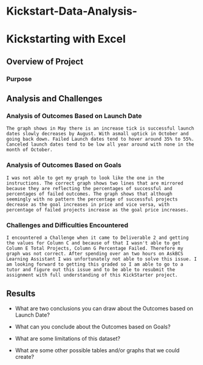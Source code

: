 # Kickstart-Data-Analysis-
# Kickstarting with Excel

## Overview of Project

### Purpose

## Analysis and Challenges

### Analysis of Outcomes Based on Launch Date
    The graph shows in May there is an increase tick is successful launch dates slowly decreases by August. With asmall uptick in October and going back down. Failed Launch dates tend to hover around 35% to 55%. Canceled launch dates tend to be low all year around with none in the month of October. 

### Analysis of Outcomes Based on Goals
    I was not able to get my graph to look like the one in the instructions. The correct graph shows two lines that are mirrored because they are reflecting the percentages of successful and percentages of failed outcomes. The graph shows that although seemingly with no pattern the percentage of successful projects decrease as the goal increases in price and vice versa, with percentage of failed projects increase as the goal price increases. 

### Challenges and Difficulties Encountered
    I encountered a Challenge when it came to Deliverable 2 and getting the values for Column C and because of that I wasn't able to get Column E Total Projects, Column G Percentage Failed. Therefore my graph was not correct. After spending over an two hours on AskBCS Learning Assistant I was unfortunately not able to solve this issue. I am looking forward to getting this graded so I am able to go to a tutor and figure out this issue and to be able to resubmit the assignment with full understanding of this KickStarter project. 

## Results

- What are two conclusions you can draw about the Outcomes based on Launch Date?

- What can you conclude about the Outcomes based on Goals?

- What are some limitations of this dataset?

- What are some other possible tables and/or graphs that we could create?
